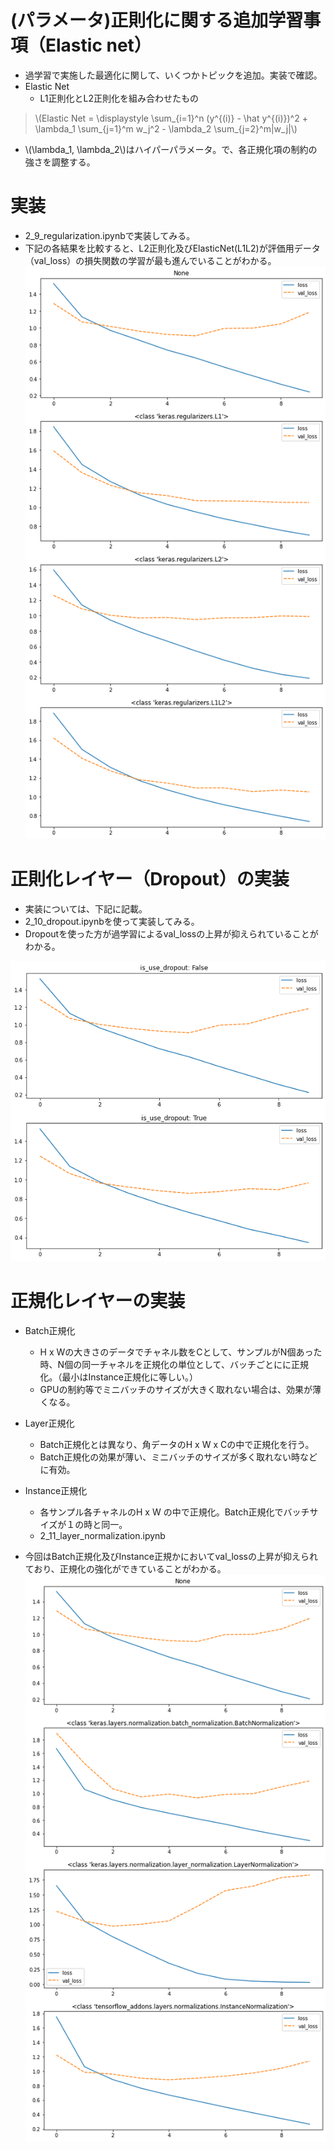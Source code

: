 <script type="text/x-mathjax-config">MathJax.Hub.Config({tex2jax:{inlineMath:[['\$','\$'],['\\(','\\)']],processEscapes:true},CommonHTML: {matchFontHeight:false}});</script>
<script type="text/javascript" async src="https://cdnjs.cloudflare.com/ajax/libs/mathjax/2.7.1/MathJax.js?config=TeX-MML-AM_CHTML"></script>

# (パラメータ)正則化に関する追加学習事項（Elastic net）
- 過学習で実施した最適化に関して、いくつかトピックを追加。実装で確認。
- Elastic  Net 
  - L1正則化とL2正則化を組み合わせたもの
> \\\(Elastic Net = \displaystyle \sum_{i=1}^n (y^{(i)} - \hat y^{(i)})^2 + \lambda_1 \sum_{j=1}^m w_j^2 - \lambda_2 \sum_{j=2}^m\|w_j\|\\\)
-  \\\(\lambda_1, \lambda_2\\\)はハイパーパラメータ。で、各正規化項の制約の強さを調整する。

# 実装
-  2_9_regularization.ipynbで実装してみる。
- 下記の各結果を比較すると、L2正則化及びElasticNet(L1L2)が評価用データ（val_loss）の損失関数の学習が最も進んでいることがわかる。
![kakunin](imgs/2_9.png)

# 正則化レイヤー（Dropout）の実装
- 実装については、下記に記載。
- 2_10_dropout.ipynbを使って実装してみる。
- Dropoutを使った方が過学習によるval_lossの上昇が抑えられていることがわかる。

![kakunin](imgs/2_10.png)

# 正規化レイヤーの実装
- Batch正規化
  - H x Wの大きさのデータでチャネル数をCとして、サンプルがN個あった時、N個の同一チャネルを正規化の単位として、バッチごとにに正規化。（最小はInstance正規化に等しい。）
  - GPUの制約等でミニバッチのサイズが大きく取れない場合は、効果が薄くなる。
- Layer正規化
  - Batch正規化とは異なり、角データのH x W x Cの中で正規化を行う。
  - Batch正規化の効果が薄い、ミニバッチのサイズが多く取れない時などに有効。
- Instance正規化
  - 各サンプル各チャネルのH x W の中で正規化。Batch正規化でバッチサイズが１の時と同一。
  - 2_11_layer_normalization.ipynb

- 今回はBatch正規化及びInstance正規かにおいてval_lossの上昇が抑えられており、正規化の強化ができていることがわかる。
![kakunin](imgs/2_11.png)


